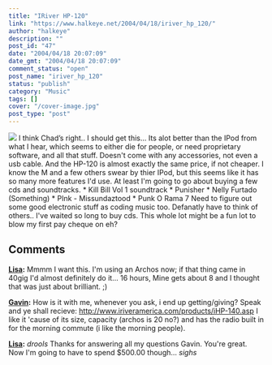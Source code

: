 ```yaml
---
title: "IRiver HP-120"
link: "https://www.halkeye.net/2004/04/18/iriver_hp_120/"
author: "halkeye"
description: ""
post_id: "47"
date: "2004/04/18 20:07:09"
date_gmt: "2004/04/18 20:07:09"
comment_status: "open"
post_name: "iriver_hp_120"
status: "publish"
category: "Music"
tags: []
cover: "/cover-image.jpg"
post_type: "post"
---
```


![](http://www.iriveramerica.com/images/prod/120/1.jpg) I think Chad’s right.. I should get this... Its alot better than the IPod from what I hear, which seems to either die for people, or need proprietary software, and all that stuff. Doesn't come with any accessories, not even a usb cable. And the HP-120 is almost exactly the same price, if not cheaper. I know the M and a few others swear by thier IPod, but this seems like it has so many more features I'd use. At least I'm going to go about buying a few cds and soundtracks. * Kill Bill Vol 1 soundtrack * Punisher * Nelly Furtado (Something) * PInk - Missundaztood * Punk O Rama 7 Need to figure out some good electronic stuff as coding music too. Defanatly have to think of others.. I've waited so long to buy cds. This whole lot might be a fun lot to blow my first pay cheque on eh?

## Comments

**[Lisa](#42 "2004-04-21 09:29:07"):** Mmmm I want this. I'm using an Archos now; if that thing came in 40gig I'd almost definitely do it... 16 hours, Mine gets about 8 and I thought that was just about brilliant. ;)

**[Gavin](#43 "2004-04-21 09:39:59"):** How is it with me, whenever you ask, i end up getting/giving? Speak and ye shall recieve: http://www.iriveramerica.com/products/iHP-140.asp I like it 'cause of its size, capacity (archos is 20 no?) and has the radio built in for the morning commute (i like the morning people).

**[Lisa](#44 "2004-04-21 21:14:57"):** *drools* Thanks for answering all my questions Gavin. You're great. Now I'm going to have to spend $500.00 though... *sighs*


